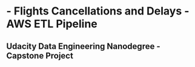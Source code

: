# - Flights Cancellations and Delays - AWS ETL Pipeline
## Udacity Data Engineering Nanodegree - Capstone Project
